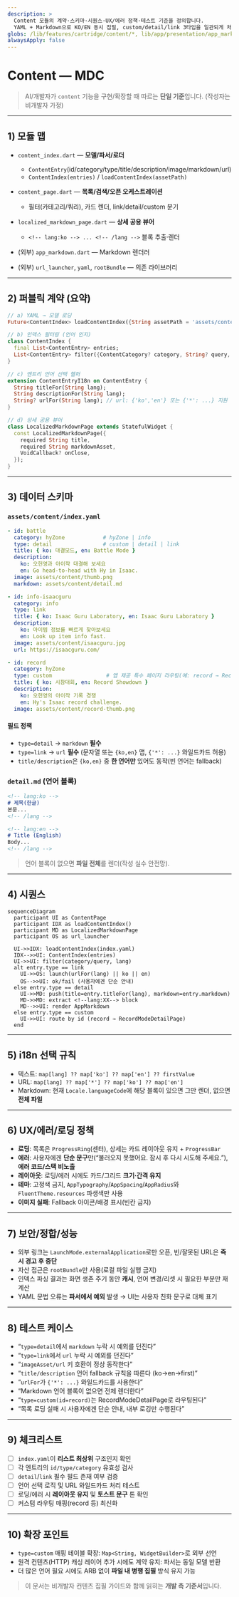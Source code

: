 ```yaml
---
description: >
  Content 모듈의 계약·스키마·시퀀스·UX/에러 정책·테스트 기준을 정의합니다.
  YAML + Markdown으로 KO/EN 동시 집필, custom/detail/link 3타입을 일관되게 처리합니다.
globs: /lib/features/cartridge/content/*, lib/app/presentation/app_markdown.dart
alwaysApply: false
---
```


# Content — MDC

> AI/개발자가 `content` 기능을 구현/확장할 때 따르는 **단일 기준**입니다. (작성자는 비개발자 가정)

---

## 1) 모듈 맵

* `content_index.dart` — **모델/파서/로더**

    * `ContentEntry`(id/category/type/title/description/image/markdown/url)
    * `ContentIndex(entries)` / `loadContentIndex(assetPath)`
* `content_page.dart` — **목록/검색/오픈 오케스트레이션**

    * 필터(카테고리/쿼리), 카드 렌더, link/detail/custom 분기
* `localized_markdown_page.dart` — **상세 공용 뷰어**

    * `<!-- lang:ko --> ... <!-- /lang -->` 블록 추출·렌더
* (외부) `app_markdown.dart` — Markdown 렌더러
* (외부) `url_launcher`, `yaml`, `rootBundle` — 의존 라이브러리

---

## 2) 퍼블릭 계약 (요약)

```dart
// a) YAML → 모델 로딩
Future<ContentIndex> loadContentIndex({String assetPath = 'assets/content/index.yaml'});

// b) 인덱스 필터링 (언어 인지)
class ContentIndex {
  final List<ContentEntry> entries;
  List<ContentEntry> filter({ContentCategory? category, String? query, required String lang});
}

// c) 엔트리 언어 선택 헬퍼
extension ContentEntryI18n on ContentEntry {
  String titleFor(String lang);
  String descriptionFor(String lang);
  String? urlFor(String lang); // url: {'ko','en'} 또는 {'*': ...} 지원
}

// d) 상세 공용 뷰어
class LocalizedMarkdownPage extends StatefulWidget {
  const LocalizedMarkdownPage({
    required String title,
    required String markdownAsset,
    VoidCallback? onClose,
  });
}
```

---

## 3) 데이터 스키마

### `assets/content/index.yaml`

```yaml
- id: battle
  category: hyZone            # hyZone | info
  type: detail                # custom | detail | link
  title: { ko: 대결모드, en: Battle Mode }
  description:
    ko: 오헌영과 아이작 대결해 보세요
    en: Go head-to-head with Hy in Isaac.
  image: assets/content/thumb.png
  markdown: assets/content/detail.md

- id: info-isaacguru
  category: info
  type: link
  title: { ko: Isaac Guru Laboratory, en: Isaac Guru Laboratory }
  description:
    ko: 아이템 정보를 빠르게 찾아보세요
    en: Look up item info fast.
  image: assets/content/isaacguru.jpg
  url: https://isaacguru.com/

- id: record
  category: hyZone
  type: custom                 # 앱 제공 특수 페이지 라우팅(예: record → RecordModeDetailPage)
  title: { ko: 시참대회, en: Record Showdown }
  description:
    ko: 오헌영의 아이작 기록 경쟁
    en: Hy's Isaac record challenge.
  image: assets/content/record-thumb.png
```

#### 필드 정책

* `type=detail` → `markdown` **필수**
* `type=link` → `url` **필수** (문자열 또는 `{ko,en}` 맵, `{'*': ...}` 와일드카드 허용)
* `title/description`은 `{ko,en}` 중 **한 언어만** 있어도 동작(빈 언어는 fallback)

### `detail.md` (언어 블록)

```markdown
<!-- lang:ko -->
# 제목(한글)
본문...
<!-- /lang -->

<!-- lang:en -->
# Title (English)
Body...
<!-- /lang -->
```

> 언어 블록이 없으면 **파일 전체**를 렌더(작성 실수 안전망).

---

## 4) 시퀀스

```mermaid
sequenceDiagram
  participant UI as ContentPage
  participant IDX as loadContentIndex()
  participant MD as LocalizedMarkdownPage
  participant OS as url_launcher

  UI->>IDX: loadContentIndex(index.yaml)
  IDX-->>UI: ContentIndex(entries)
  UI->>UI: filter(category/query, lang)
  alt entry.type == link
    UI->>OS: launch(urlFor(lang) || ko || en)
    OS-->>UI: ok/fail (사용자에겐 단순 안내)
  else entry.type == detail
    UI->>MD: push(title=entry.titleFor(lang), markdown=entry.markdown)
    MD->>MD: extract <!--lang:XX--> block
    MD-->>UI: render AppMarkdown
  else entry.type == custom
    UI->>UI: route by id (record → RecordModeDetailPage)
  end
```

---

## 5) i18n 선택 규칙

* 텍스트: `map[lang] ?? map['ko'] ?? map['en'] ?? firstValue`
* URL: `map[lang] ?? map['*'] ?? map['ko'] ?? map['en']`
* Markdown: 현재 `Locale.languageCode`에 해당 블록이 있으면 그만 렌더, 없으면 **전체 파일**

---

## 6) UX/에러/로딩 정책

* **로딩**: 목록은 `ProgressRing`(센터), 상세는 카드 레이아웃 유지 + `ProgressBar`
* **에러**: 사용자에겐 **단순 문구**만(“불러오지 못했어요. 잠시 후 다시 시도해 주세요.”), **에러 코드/스택 비노출**
* **레이아웃**: 로딩/에러 시에도 카드/그리드 **크기·간격 유지**
* **테마**: 고정색 금지, `AppTypography`/`AppSpacing`/`AppRadius`와 `FluentTheme.resources` 파생색만 사용
* **이미지 실패**: Fallback 아이콘/배경 표시(빈칸 금지)

---

## 7) 보안/정합/성능

* 외부 링크는 `LaunchMode.externalApplication`로만 오픈, 빈/잘못된 URL은 **즉시 경고 후 중단**
* 자산 접근은 `rootBundle`만 사용(로컬 파일 실행 금지)
* 인덱스 파싱 결과는 화면 생존 주기 동안 **캐시**, 언어 변경/리셋 시 필요한 부분만 재계산
* YAML 문법 오류는 **파서에서 예외** 발생 → UI는 사용자 친화 문구로 대체 표기

---

## 8) 테스트 케이스

* “`type=detail`에서 `markdown` 누락 시 예외를 던진다”
* “`type=link`에서 `url` 누락 시 예외를 던진다”
* “`imageAsset/url` 키 호환이 정상 동작한다”
* “`title/description` 언어 fallback 규칙을 따른다 (ko→en→first)”
* “`urlFor`가 `{'*': ...}` 와일드카드를 사용한다”
* “Markdown 언어 블록이 없으면 전체 렌더한다”
* “`type=custom(id=record)`는 RecordModeDetailPage로 라우팅된다”
* “목록 로딩 실패 시 사용자에겐 단순 안내, 내부 로깅만 수행된다”

---

## 9) 체크리스트

* [ ] `index.yaml`이 **리스트 최상위** 구조인지 확인
* [ ] 각 엔트리의 `id/type/category` 유효성 검사
* [ ] `detail`/`link` 필수 필드 존재 여부 검증
* [ ] 언어 선택 로직 및 URL 와일드카드 처리 테스트
* [ ] 로딩/에러 시 **레이아웃 유지** 및 **토스트 문구** 톤 확인
* [ ] 커스텀 라우팅 매핑(record 등) 최신화

---

## 10) 확장 포인트

* `type=custom` 매핑 테이블 확장: `Map<String, WidgetBuilder>`로 외부 선언
* 원격 컨텐츠(HTTP) 캐싱 레이어 추가 시에도 계약 유지: 파서는 동일 모델 반환
* 더 많은 언어 필요 시에도 ARB 없이 **파일 내 병행 집필** 방식 유지 가능

> 이 문서는 비개발자 컨텐츠 집필 가이드와 함께 읽히는 **개발 측 기준서**입니다.
